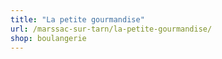 ```yaml
---
title: "La petite gourmandise"
url: /marssac-sur-tarn/la-petite-gourmandise/
shop: boulangerie
---
```


